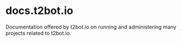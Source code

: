 # docs.t2bot.io
Documentation offered by t2bot.io on running and administering many projects related to t2bot.io.
